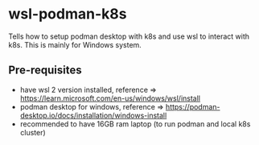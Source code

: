 # wsl-podman-k8s
Tells how to setup podman desktop with k8s and use wsl to interact with k8s. This is mainly for Windows system.

## Pre-requisites
- have wsl 2 version installed, reference => https://learn.microsoft.com/en-us/windows/wsl/install
- podman desktop for windows, reference => https://podman-desktop.io/docs/installation/windows-install
- recommended to have 16GB ram laptop (to run podman and local k8s cluster)
